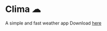 # Clima ☁
A simple and fast weather app
Download [here](https://github.com/PrestoSole/clima/releases)
